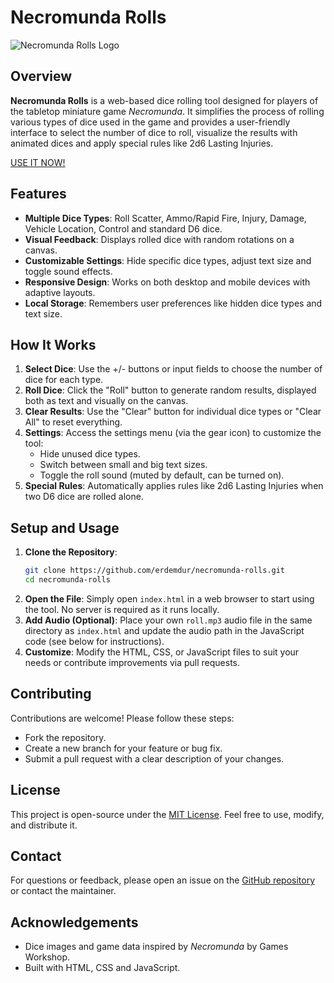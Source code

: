 # Necromunda Rolls

![Necromunda Rolls Logo](https://i.imgur.com/ustpoBI.gif)

## Overview

**Necromunda Rolls** is a web-based dice rolling tool designed for players of the tabletop miniature game *Necromunda*. It simplifies the process of rolling various types of dice used in the game and provides a user-friendly interface to select the number of dice to roll, visualize the results with animated dices and apply special rules like 2d6 Lasting Injuries.

[USE IT NOW!](https://erdemdur.github.io/necromunda-rolls/)

## Features
- **Multiple Dice Types**: Roll Scatter, Ammo/Rapid Fire, Injury, Damage, Vehicle Location, Control and standard D6 dice.
- **Visual Feedback**: Displays rolled dice with random rotations on a canvas.
- **Customizable Settings**: Hide specific dice types, adjust text size and toggle sound effects.
- **Responsive Design**: Works on both desktop and mobile devices with adaptive layouts.
- **Local Storage**: Remembers user preferences like hidden dice types and text size.

## How It Works
1. **Select Dice**: Use the +/- buttons or input fields to choose the number of dice for each type.
2. **Roll Dice**: Click the "Roll" button to generate random results, displayed both as text and visually on the canvas.
3. **Clear Results**: Use the "Clear" button for individual dice types or "Clear All" to reset everything.
4. **Settings**: Access the settings menu (via the gear icon) to customize the tool:
   - Hide unused dice types.
   - Switch between small and big text sizes.
   - Toggle the roll sound (muted by default, can be turned on).
5. **Special Rules**: Automatically applies rules like 2d6 Lasting Injuries when two D6 dice are rolled alone.

## Setup and Usage
1. **Clone the Repository**:
   ```bash
   git clone https://github.com/erdemdur/necromunda-rolls.git
   cd necromunda-rolls
   ```
2. **Open the File**: Simply open `index.html` in a web browser to start using the tool. No server is required as it runs locally.
3. **Add Audio (Optional)**: Place your own `roll.mp3` audio file in the same directory as `index.html` and update the audio path in the JavaScript code (see below for instructions).
4. **Customize**: Modify the HTML, CSS, or JavaScript files to suit your needs or contribute improvements via pull requests.

## Contributing
Contributions are welcome! Please follow these steps:
- Fork the repository.
- Create a new branch for your feature or bug fix.
- Submit a pull request with a clear description of your changes.

## License
This project is open-source under the [MIT License](LICENSE). Feel free to use, modify, and distribute it.

## Contact
For questions or feedback, please open an issue on the [GitHub repository](https://github.com/erdemdur/necromunda-rolls) or contact the maintainer.

## Acknowledgements
- Dice images and game data inspired by *Necromunda* by Games Workshop.
- Built with HTML, CSS and JavaScript.
